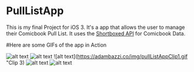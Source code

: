 # PullListApp
This is my final Project for iOS 3. It's a app that allows the user to manage their Comicbook Pull List. It uses the [Shortboxed API](api.shortboxed.com) for Comicbook Data.

#Here are some GIFs of the app in Action

![alt text](https://adambazzi.co/img/pullListAppClip1.gif "Clip 1")
![alt text](https://adambazzi.co/img/pullListAppClip1.gif "Clip 2")
![alt text](https://adambazzi.co/img/pullListAppClip1.gif "Clip 3)
![alt text](https://adambazzi.co/img/pullListAppClip1.gif "Clip 4")
![alt text](https://adambazzi.co/img/pullListAppClip1.gif "Clip 5")
